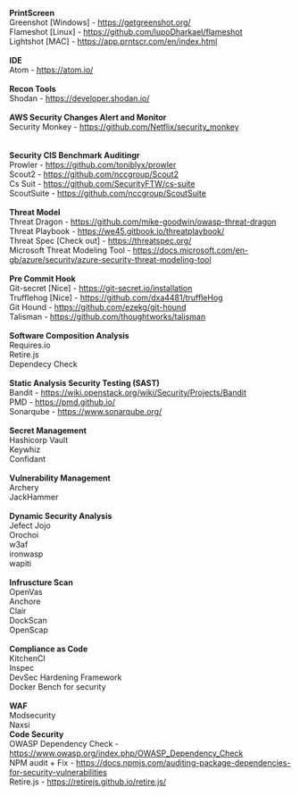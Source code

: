   <b>PrintScreen</b><br>
Greenshot [Windows] - https://getgreenshot.org/<br>
Flameshot [Linux] - https://github.com/lupoDharkael/flameshot<br>
Lightshot [MAC] - https://app.prntscr.com/en/index.html
<br><br>
  <b>IDE</b> <br>
Atom - https://atom.io/
<br><br>
  <b>Recon Tools</b> <br>
Shodan - https://developer.shodan.io/
<br><br>
  <b>AWS Security Changes Alert and Monitor</b><br>
Security Monkey - https://github.com/Netflix/security_monkey<br>
<br><br>
  <b>Security CIS Benchmark Auditingr</b><br>
Prowler - https://github.com/toniblyx/prowler<br>
Scout2 - https://github.com/nccgroup/Scout2<br>
Cs Suit - https://github.com/SecurityFTW/cs-suite<br>
ScoutSuite - https://github.com/nccgroup/ScoutSuite<br>
<br>
  <b>Threat Model</b><br>
Threat Dragon - https://github.com/mike-goodwin/owasp-threat-dragon<br>
Threat Playbook - https://we45.gitbook.io/threatplaybook/<br>
Threat Spec [Check out] - https://threatspec.org/<br>
Microsoft Threat Modeling Tool - https://docs.microsoft.com/en-gb/azure/security/azure-security-threat-modeling-tool<br>
<br>
  <b>Pre Commit Hook</b><br>
Git-secret [Nice] - https://git-secret.io/installation<br>
Trufflehog [Nice] - https://github.com/dxa4481/truffleHog<br>
Git Hound - https://github.com/ezekg/git-hound<br>
Talisman - https://github.com/thoughtworks/talisman<br>
<br>
  <b>Software Composition Analysis</b><br>
Requires.io<br>
Retire.js<br>
Dependecy Check<br>
<br>
  <b>Static Analysis Security Testing (SAST)</b><br>
Bandit - https://wiki.openstack.org/wiki/Security/Projects/Bandit<br>
PMD - https://pmd.github.io/<br>
Sonarqube - https://www.sonarqube.org/<br>
<br>
  <b>Secret Management</b><br>
Hashicorp Vault <br>
Keywhiz <br>
Confidant<br>
<br>
  <b>Vulnerability Management</b><br>
Archery<br>
JackHammer<br>
<br>
  <b>Dynamic Security Analysis</b><br>
Jefect Jojo<br>
Orochoi<br>
w3af<br>
ironwasp<br>
wapiti<br>
<br>
<b>Infruscture Scan</b><br>
OpenVas<br>
Anchore<br>
Clair<br>
DockScan<br>
OpenScap<br>
<br>
<b>Compliance as Code</b><br>
KitchenCI<br>
Inspec<br>
DevSec Hardening Framework<br>
Docker Bench for security<br>
<br>
<b>WAF</b><br>
Modsecurity<br>
Naxsi<br>
<b>Code Security</b><br>
OWASP Dependency Check - https://www.owasp.org/index.php/OWASP_Dependency_Check<br>
NPM audit + Fix - https://docs.npmjs.com/auditing-package-dependencies-for-security-vulnerabilities<br>
Retire.js - https://retirejs.github.io/retire.js/ <br>

